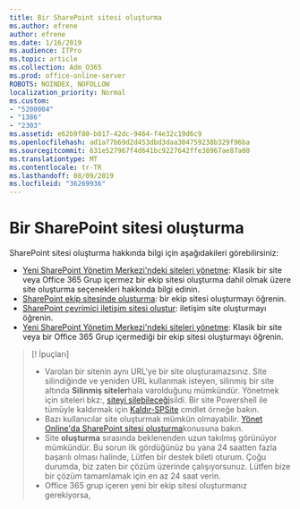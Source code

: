 ```yaml
---
title: Bir SharePoint sitesi oluşturma
ms.author: efrene
author: efrene
ms.date: 1/16/2019
ms.audience: ITPro
ms.topic: article
ms.collection: Adm_O365
ms.prod: office-online-server
ROBOTS: NOINDEX, NOFOLLOW
localization_priority: Normal
ms.custom:
- "5200004"
- "1386"
- "2303"
ms.assetid: e62b9f80-b017-42dc-9464-f4e32c19d6c9
ms.openlocfilehash: ad1a77b69d2d453dbd3daa304759238b329f96ba
ms.sourcegitcommit: 631e527967f4d641bc9227642ffe38967ae87a00
ms.translationtype: MT
ms.contentlocale: tr-TR
ms.lasthandoff: 08/09/2019
ms.locfileid: "36269936"
---
```

# <a name="create-a-sharepoint-site"></a>Bir SharePoint sitesi oluşturma

SharePoint sitesi oluşturma hakkında bilgi için aşağıdakileri görebilirsiniz:
- [Yeni SharePoint Yönetim Merkezi'ndeki siteleri yönetme](https://docs.microsoft.com/sharepoint/manage-site-creation): Klasik bir site veya Office 365 Grup içermez bir ekip sitesi oluşturma dahil olmak üzere site oluşturma seçenekleri hakkında bilgi edinin.
- [SharePoint ekip sitesinde oluşturma](https://support.office.com/article/create-a-team-site-in-sharepoint-ef10c1e7-15f3-42a3-98aa-b5972711777d?ui=en-US&amp;rs=en-US&amp;ad=US): bir ekip sitesi oluşturmayı öğrenin.
- [SharePoint çevrimiçi iletişim sitesi oluştur](https://support.office.com/article/7fb44b20-a72f-4d2c-9173-fc8f59ba50eb): iletişim site oluşturmayı öğrenin.
- [Yeni SharePoint Yönetim Merkezi'ndeki siteleri yönetme](https://docs.microsoft.com/sharepoint/manage-sites-in-new-admin-center#create-a-site): Klasik bir site veya bir Office 365 Grup içermediği bir ekip sitesi oluşturmayı öğrenin.


  
> [! İpuçları]
> - Varolan bir sitenin aynı URL'ye bir site oluşturamazsınız. Site silindiğinde ve yeniden URL kullanmak isteyen, silinmiş bir site altında **Silinmiş siteler**hala varolduğunu mümkündür. Yönetmek için siteleri bkz:, [siteyi silebileceği](https://docs.microsoft.com/sharepoint/manage-sites-in-new-admin-center#delete-a-site)sildi. Bir site Powershell ile tümüyle kaldırmak için [Kaldır-SPSite](https://docs.microsoft.com/sharepoint/manage-sites-in-new-admin-center#delete-a-site) cmdlet örneğe bakın.
> - Bazı kullanıcılar site oluşturmak mümkün olmayabilir. [Yönet Online'da SharePoint sitesi oluşturma](https://docs.microsoft.com/sharepoint/manage-site-creation)konusuna bakın.
> - Site **oluşturma** sırasında beklenenden uzun takılmış görünüyor mümkündür. Bu sorun ilk gördüğünüz bu yana 24 saatten fazla başarılı olması halinde, Lütfen bir destek bileti oturum. Çoğu durumda, biz zaten bir çözüm üzerinde çalışıyorsunuz. Lütfen bize bir çözüm tamamlamak için en az 24 saat verin.
> - Office 365 grup içeren yeni bir ekip sitesi oluşturmanız gerekiyorsa, 


